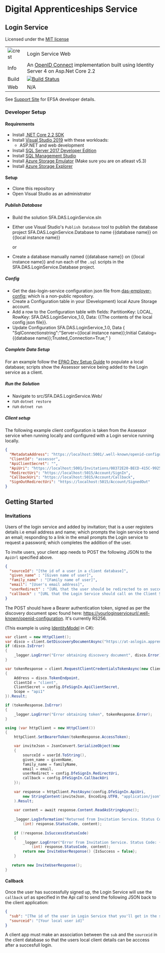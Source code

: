 # Digital Apprenticeships Service

##  Login Service
Licensed under the [MIT license](https://github.com/SkillsFundingAgency/das-login-service/blob/master/LICENSE)

|               |               |
| ------------- | ------------- |
|![crest](https://assets.publishing.service.gov.uk/government/assets/crests/org_crest_27px-916806dcf065e7273830577de490d5c7c42f36ddec83e907efe62086785f24fb.png)|Login Service Web|
| Info | An [OpenID Connect](https://openid.net/connect/) implementation built using Identity Server 4 on Asp.Net Core 2.2 |
| Build | [![Build Status](https://sfa-gov-uk.visualstudio.com/Digital%20Apprenticeship%20Service/_apis/build/status/Endpoint%20Assessment%20Organisation/das-login-service?branchName=master)](https://sfa-gov-uk.visualstudio.com/Digital%20Apprenticeship%20Service/_build/latest?definitionId=1496&branchName=master) |
| Web  | N/A  |

See [Support Site](https://skillsfundingagency.atlassian.net/wiki/spaces/NDL/pages/1731559639/Login+Service+-+Developer+Overview) for EFSA developer details.

### Developer Setup

#### Requirements

- Install [.NET Core 2.2 SDK](https://www.microsoft.com/net/download)
- Install [Visual Studio 2019](https://www.visualstudio.com/downloads/) with these workloads:
    - ASP.NET and web development
- Install [SQL Server 2017 Developer Edition](https://go.microsoft.com/fwlink/?linkid=853016)
- Install [SQL Management Studio](https://docs.microsoft.com/en-us/sql/ssms/download-sql-server-management-studio-ssms)
- Install [Azure Storage Emulator](https://go.microsoft.com/fwlink/?linkid=717179&clcid=0x409) (Make sure you are on atleast v5.3)
- Install [Azure Storage Explorer](http://storageexplorer.com/) 

#### Setup

- Clone this repository
- Open Visual Studio as an administrator

##### Publish Database

- Build the solution SFA.DAS.LoginService.sln
- Either use Visual Studio's `Publish Database` tool to publish the database project SFA.DAS.LoginService.Database to name {{database name}} on {{local instance name}}

	or

- Create a database manually named {{database name}} on {{local instance name}} and run each of the `.sql` scripts in the SFA.DAS.LoginService.Database project.

##### Config

- Get the das-login-service configuration json file from [das-employer-config](https://github.com/SkillsFundingAgency/das-employer-config/blob/master/das-login-service/SFA.DAS.LoginService.json); which is a non-public repository.
- Create a Configuration table in your (Development) local Azure Storage account.
- Add a row to the Configuration table with fields: PartitionKey: LOCAL, RowKey: SFA.DAS.LoginService_1.0, Data: {{The contents of the local config json file}}.
- Update Configuration SFA.DAS.LoginService_1.0, Data { "SqlConnectionstring":"Server={{local instance name}};Initial Catalog={{database name}};Trusted_Connection=True;" }

##### Complete Data Setup

For an example follow the [EPAO Dev Setup Guide](https://skillsfundingagency.atlassian.net/wiki/spaces/NDL/pages/1533345867/EPAO+Dev+Setup) to populate a local database; scripts show the Assessor service being added to the Login service as a client.

##### Run the Solution

- Navigate to src/SFA.DAS.LoginService.Web/
- run `dotnet restore`
- run `dotnet run`

##### Client setup
The following example client configuration is taken from the Assessor service when running locally and configured with a Login service running locally.

```json
{
  "MetadataAddress": "https://localhost:5001/.well-known/openid-configuration",
  "ClientId": "assessor",
  "ApiClientSecret": "",
  "ApiUri": "https://localhost:5001/Invitations/08372E20-BECD-415C-9925-4D33DDF67FAF",   <- This GUID needs to be the Id of the record in LoginService.Clients table
  "RedirectUri": "https://localhost:5015/Account/SignIn",
  "CallbackUri": "https://localhost:5015/Account/Callback",
  "SignOutRedirectUri": "https://localhost:5015/Account/SignedOut"
}
  ```
  

##  Getting Started

### Invitations

Users of the login service and added by invitation; that is a user registers details i.e email address and name; which prompts the login service to send an email; responding to a link in the email prompts the Login service to request a password; which completes the addition of the user. 

To invite users, your client app needs to POST the following JSON to the `ApiUrl` specified above.  

```json
{
  "sourceId": "[the id of a user in a client database]",
  "given_name" : "[Given name of user]",
  "family_name" : "[Family name of user]",
  "email": "[User's email address]",
  "userRedirect" : "[URL that the user should be redirected to on successful sign up]",
  "callback" : "[URL that the Login Service should call on the Client Service with the User's Id]"
}
```

The POST should have a Bearer authentication token, signed as per the discovery document spec found here: [https://yourloginserviceurl/.well-known/openid-configuration](https://yourloginserviceurl/.well-known/openid-configuration).  It's currently RS256. 

(This example is using [IdentityModel](https://www.nuget.org/packages/identitymodel/) in C#):

```c#
var client = new HttpClient();
var disco = client.GetDiscoveryDocumentAsync("https://at-aslogin.apprenticeships.education.gov.uk").Result;
if (disco.IsError)
{
    _logger.LogError("Error obtaining discovery document", disco.Error);
}

var tokenResponse = client.RequestClientCredentialsTokenAsync(new ClientCredentialsTokenRequest
{
    Address = disco.TokenEndpoint,
    ClientId = "client",
    ClientSecret = config.DfeSignIn.ApiClientSecret,
    Scope = "api1"
}).Result;

if (tokenResponse.IsError)
{
    _logger.LogError("Error obtaining token", tokenResponse.Error);
}

using (var httpClient = new HttpClient())
{
    httpClient.SetBearerToken(tokenResponse.AccessToken);

    var inviteJson = JsonConvert.SerializeObject(new
    {
        sourceId = userId.ToString(),
        given_name = givenName,
        family_name = familyName,
        email = email,
        userRedirect = config.DfeSignIn.RedirectUri,
        callback = config.DfeSignIn.CallbackUri
    });
    
    var response = httpClient.PostAsync(config.DfeSignIn.ApiUri,
        new StringContent(inviteJson, Encoding.UTF8, "application/json")
    ).Result;
    
    var content = await response.Content.ReadAsStringAsync();
    
    _logger.LogInformation("Returned from Invitation Service. Status Code: {0}. Message: {0}",
        (int) response.StatusCode, content);
    
    if (!response.IsSuccessStatusCode)
    {
        _logger.LogError("Error from Invitation Service. Status Code: {0}. Message: {0}",
            (int) response.StatusCode, content);
        return new InviteUserResponse() {IsSuccess = false};
    }
    
   return new InviteUserResponse();
}
```

#### Callback

Once the user has successfully signed up, the Login Service will use the `callback` url as specified in the Api call to send the following JSON back to the client application:

```json
{
  "sub": "[The id of the user in Login Service that you'll get in the sub claim on sign in]",
  "sourceid": "[Your local user id]"
}
```
A client app must make an association between the ``sub`` and the ``sourceid`` in the client database so that the users local client details can be acccess after a succesfull login.